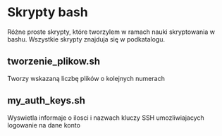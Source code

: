 # Skrypty bash
Różne proste skrypty, które tworzylem w ramach nauki skryptowania w bashu. 
Wszystkie skrypty znajduja się w podkatalogu.

## tworzenie_plikow.sh
Tworzy wskazaną liczbę plików o kolejnych numerach

## my_auth_keys.sh
Wyswietla informaje o ilosci i nazwach kluczy SSH umozliwiajacych logowanie na dane konto
